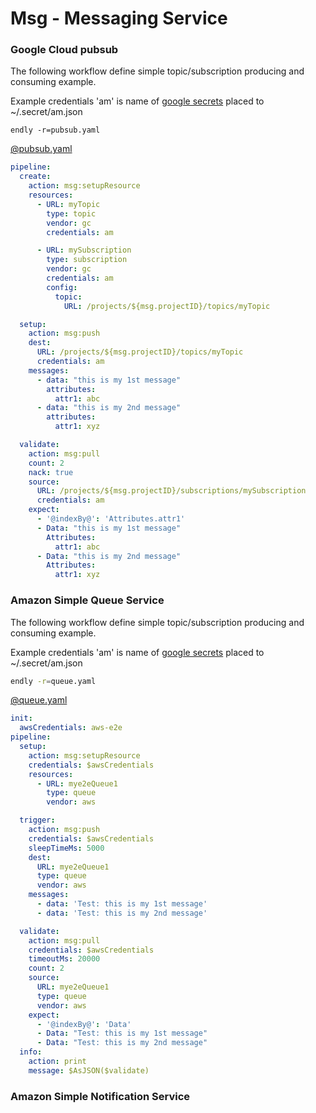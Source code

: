 # Msg - Messaging Service



### Google Cloud pubsub

The following workflow define simple topic/subscription producing and consuming example.

Example credentials 'am' is name of [google secrets](./../../doc/secrets) placed to  ~/.secret/am.json


```endly -r=pubsub.yaml```


[@pubsub.yaml](pubsub.yaml)
```yaml
pipeline:
  create:
    action: msg:setupResource
    resources:
      - URL: myTopic
        type: topic
        vendor: gc
        credentials: am

      - URL: mySubscription
        type: subscription
        vendor: gc
        credentials: am
        config:
          topic:
            URL: /projects/${msg.projectID}/topics/myTopic

  setup:
    action: msg:push
    dest:
      URL: /projects/${msg.projectID}/topics/myTopic
      credentials: am
    messages:
      - data: "this is my 1st message"
        attributes:
          attr1: abc
      - data: "this is my 2nd message"
        attributes:
          attr1: xyz

  validate:
    action: msg:pull
    count: 2
    nack: true
    source:
      URL: /projects/${msg.projectID}/subscriptions/mySubscription
      credentials: am
    expect:
      - '@indexBy@': 'Attributes.attr1'
      - Data: "this is my 1st message"
        Attributes:
          attr1: abc
      - Data: "this is my 2nd message"
        Attributes:
          attr1: xyz
```


### Amazon Simple Queue Service


The following workflow define simple topic/subscription producing and consuming example.

Example credentials 'am' is name of [google secrets](./../../doc/secrets) placed to  ~/.secret/am.json


```bash
endly -r=queue.yaml
```


[@queue.yaml](usage/aws/queue.yaml)
```yaml
init:
  awsCredentials: aws-e2e
pipeline:
  setup:
    action: msg:setupResource
    credentials: $awsCredentials
    resources:
      - URL: mye2eQueue1
        type: queue
        vendor: aws

  trigger:
    action: msg:push
    credentials: $awsCredentials
    sleepTimeMs: 5000
    dest:
      URL: mye2eQueue1
      type: queue
      vendor: aws
    messages:
      - data: 'Test: this is my 1st message'
      - data: 'Test: this is my 2nd message'

  validate:
    action: msg:pull
    credentials: $awsCredentials
    timeoutMs: 20000
    count: 2
    source:
      URL: mye2eQueue1
      type: queue
      vendor: aws
    expect:
      - '@indexBy@': 'Data'
      - Data: "Test: this is my 1st message"
      - Data: "Test: this is my 2nd message"
  info:
    action: print
    message: $AsJSON($validate)
```


### Amazon Simple Notification Service

